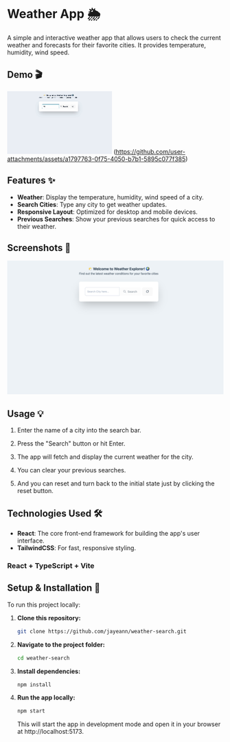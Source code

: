 # Weather App 🌦️

A simple and interactive weather app that allows users to check the current weather and forecasts for their favorite cities. It provides temperature, humidity, wind speed.

## Demo 🎬

![Demo of the app](./src/assets/weather-demo.gif)
(https://github.com/user-attachments/assets/a1797763-0f75-4050-b7b1-5895c077f385)

## Features ✨

- **Weather**: Display the temperature, humidity, wind speed of a city.
- **Search Cities**: Type any city to get weather updates.
- **Responsive Layout**: Optimized for desktop and mobile devices.
- **Previous Searches**: Show your previous searches for quick access to their weather.

## Screenshots 📸

![Screenshot of the app](./src/assets/weather-screenshot.png)

## Usage 💡

1. Enter the name of a city into the search bar.

2. Press the "Search" button or hit Enter.

3. The app will fetch and display the current weather for the city.

4. You can clear your previous searches.

5. And you can reset and turn back to the initial state just by clicking the reset button.

## Technologies Used 🛠️

- **React**: The core front-end framework for building the app's user interface.
- **TailwindCSS**: For fast, responsive styling.

### React + TypeScript + Vite

## Setup & Installation 🚀

To run this project locally:

1. **Clone this repository:**

   ```bash
   git clone https://github.com/jayeann/weather-search.git
   ```

2. **Navigate to the project folder:**

   ```bash
   cd weather-search
   ```

3. **Install dependencies:**

   ```bash
   npm install
   ```

4. **Run the app locally:**

   ```bash
   npm start
   ```

   This will start the app in development mode and open it in your browser at http://localhost:5173.


